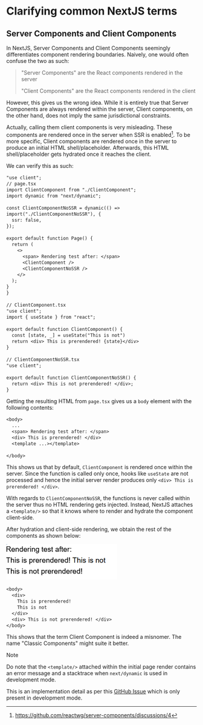 # Clarifying common NextJS terms

## Server Components and Client Components

In NextJS, Server Components and Client Components seemingly differentiates component rendering boundaries. Naively, one would often confuse the two as such:

> "Server Components" are the React components rendered in the server
>
> "Client Components" are the React components rendered in the client

However, this gives us the wrong idea. While it is entirely true that Server Components are always rendered within the server, Client components, on the other hand, does not imply the same jurisdictional constraints.

Actually, calling them client components is very misleading. These components are rendered once in the server when SSR is enabled[^1]. To be more specific, Client components are rendered once in the server to produce an initial HTML shell/placeholder. Afterwards, this HTML shell/placeholder gets hydrated once it reaches the client.

[^1]: https://github.com/reactwg/server-components/discussions/4

We can verify this as such:

```tsx
"use client";
// page.tsx
import ClientComponent from "./ClientComponent";
import dynamic from "next/dynamic";

const ClientComponentNoSSR = dynamic(() => import("./ClientComponentNoSSR"), {
  ssr: false,
});

export default function Page() {
  return (
    <>
      <span> Rendering test after: </span>
      <ClientComponent />
      <ClientComponentNoSSR />
    </>
  );
}
}

// ClientComponent.tsx
"use client";
import { useState } from "react";

export default function ClientComponent() {
  const [state, _] = useState("This is not")
  return <div> This is prerendered! {state}</div>
}

// ClientComponentNoSSR.tsx
"use client";

export default function ClientComponentNoSSR() {
  return <div> This is not prerendered! </div>;
}

```

Getting the resulting HTML from `page.tsx` gives us a `body` element with the following contents:

```
<body>
  ...
  <span> Rendering test after: </span>
  <div> This is prerendered! </div>
  <template ...></template>

</body>
```

This shows us that by default, `ClientComponent` is rendered once within the server. Since the function is called only once, hooks like `useState` are not processed and hence the initial server render produces only `<div> This is prerendered! </div>`.

With regards to `ClientComponentNoSSR`, the functions is never called within the server thus no HTML rendering gets injected. Instead, NextJS attaches a `<template/>` so that it knows where to render and hydrate the component client-side.

After hydration and client-side rendering, we obtain the rest of the components as shown below:

![Actual page look](./zen_eoRgfbmJcv.png)

```
<body>
  <div>
    This is prerendered!
    This is not
  </div>
  <div> This is not prerendered! </div>
</body>
```

This shows that the term Client Component is indeed a misnomer. The name "Classic Components" might suite it better.

> [!NOTE]
> Do note that the `<template/>` attached within the initial page render contains an error message and a stacktrace when `next/dynamic` is used in development mode.
>
> This is an implementation detail as per this [GitHub Issue](https://github.com/vercel/next.js/issues/63272) which is only present in development mode.
